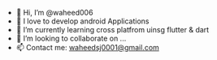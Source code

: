 - 👋 Hi, I’m @waheed006
- 👀 I love to develop android Applications
- 🌱 I’m currently learning cross platfrom uinsg flutter & dart
- 💞️ I’m looking to collaborate on ...
- 📫 Contact me: waheedsj0001@gmail.com

<!---
waheed006/waheed006 is a ✨ special ✨ repository because its `README.md` (this file) appears on your GitHub profile.
You can click the Preview link to take a look at your changes.
--->
